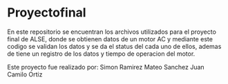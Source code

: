 # Proyectofinal

En este repositorio se encuentran los archivos utilizados para el proyecto final de ALSE, donde se obtienen datos de un motor AC y mediante este codigo se validan los datos y se da el status del cada uno de ellos, ademas de tiene un registro de los datos y tiempo de operacion del motor.

Este proyecto fue realizado por:
Simon Ramirez
Mateo Sanchez 
Juan Camilo Ortiz
